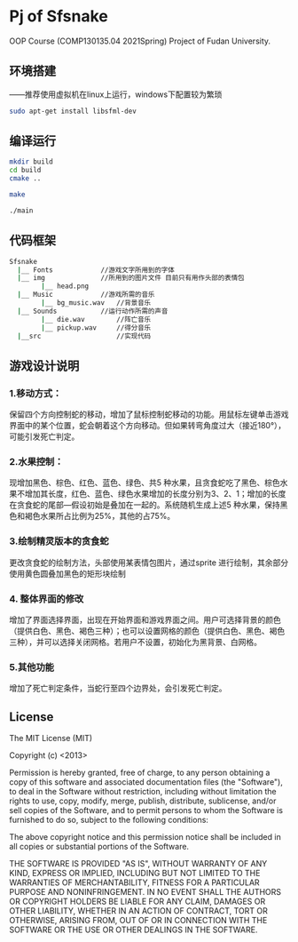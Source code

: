 # Pj of Sfsnake
OOP Course (COMP130135.04 2021Spring) Project of Fudan University.

## 环境搭建

——推荐使用虚拟机在linux上运行，windows下配置较为繁琐

```bash
sudo apt-get install libsfml-dev
```



## 编译运行

```bash
mkdir build
cd build
cmake ..
```

```bash
make
```

```bash
./main
```



## 代码框架

```bash
Sfsnake
  |__ Fonts 		   //游戏文字所用到的字体
  |__ img              //所用到的图片文件 目前只有用作头部的表情包
 	 	|__ head.png  
  |__ Music 		   //游戏所需的音乐
  		|__ bg_music.wav   //背景音乐
  |__ Sounds           //运行动作所需的声音
        |__ die.wav   	   //阵亡音乐
  		|__ pickup.wav     //得分音乐
  |__src                   //实现代码
```



## 游戏设计说明

### 1.移动方式：
保留四个方向控制蛇的移动，增加了鼠标控制蛇移动的功能。用鼠标左键单击游戏界面中的某个位置，蛇会朝着这个方向移动。但如果转弯角度过大（接近180°），可能引发死亡判定。
### 2.水果控制：
现增加黑色、棕色、红色、蓝色、绿色、共5 种水果，且贪食蛇吃了黑色、棕色水果不增加其长度，红色、蓝色、绿色水果增加的长度分别为3、2、1；增加的长度在贪食蛇的尾部—假设初始是叠加在一起的。系统随机生成上述5 种水果，保持黑色和褐色水果所占比例为25%，其他的占75%。
### 3.绘制精灵版本的贪食蛇
更改贪食蛇的绘制方法，头部使用某表情包图片，通过sprite 进行绘制，其余部分使用黄色圆叠加黑色的矩形块绘制
### 4. 整体界面的修改
增加了界面选择界面，出现在开始界面和游戏界面之间。用户可选择背景的颜色（提供白色、黑色、褐色三种）；也可以设置网格的颜色（提供白色、黑色、褐色三种），并可以选择关闭网格。若用户不设置，初始化为黑背景、白网格。
### 5.其他功能
增加了死亡判定条件，当蛇行至四个边界处，会引发死亡判定。



## License

The MIT License (MIT)

Copyright (c) <2013>

Permission is hereby granted, free of charge, to any person obtaining a copy of this software and associated documentation files (the "Software"), to deal in the Software without restriction, including without limitation the rights to use, copy, modify, merge, publish, distribute, sublicense, and/or sell copies of the Software, and to permit persons to whom the Software is furnished to do so, subject to the following conditions:

The above copyright notice and this permission notice shall be included in all copies or substantial portions of the Software.

THE SOFTWARE IS PROVIDED "AS IS", WITHOUT WARRANTY OF ANY KIND, EXPRESS OR IMPLIED, INCLUDING BUT NOT LIMITED TO THE WARRANTIES OF MERCHANTABILITY, FITNESS FOR A PARTICULAR PURPOSE AND NONINFRINGEMENT. IN NO EVENT SHALL THE AUTHORS OR COPYRIGHT HOLDERS BE LIABLE FOR ANY CLAIM, DAMAGES OR OTHER LIABILITY, WHETHER IN AN ACTION OF CONTRACT, TORT OR OTHERWISE, ARISING FROM, OUT OF OR IN CONNECTION WITH THE SOFTWARE OR THE USE OR OTHER DEALINGS IN THE SOFTWARE.